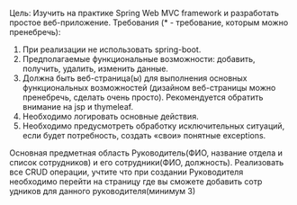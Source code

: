 Цель: Изучить на практике Spring Web MVC framework и разработать простое веб-приложение.
Требования (* - требование, которым можно пренебречь):

1. При реализации не использовать spring-boot.
2. Предполагаемые функциональные возможности: добавить, получить, удалить, изменить данные.
3. Должна быть веб-страница(ы) для выполнения основных функциональных возможностей (дизайном веб-страницы можно
   пренебречь, сделать очень просто). Рекомендуется обратить внимание на jsp и thymeleaf.
4. Необходимо логировать основные действия.
5. Необходимо предусмотреть обработку исключительных ситуаций, если будет потребность, создать «свои» понятные
   exceptions.

Основная предметная область Руководитель(ФИО, название отдела и список сотрудников) и его сотрудники(ФИО, должность).
Реализовать все CRUD операции, учтите что при создании Руководителя необходимо перейти на страницу где вы сможете
добавить сотр  удников для данного руководителя(минимум 3)